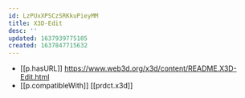 ```yaml
---
id: LzPUxXPSCzSRKkuPieyMM
title: X3D-Edit
desc: ''
updated: 1637939775105
created: 1637847715632
---
```




- [[p.hasURL]] https://www.web3d.org/x3d/content/README.X3D-Edit.html
- [[p.compatibleWith]] [[prdct.x3d]]
